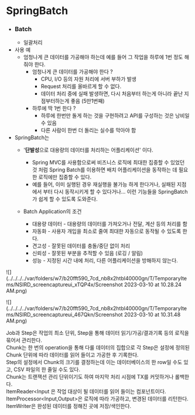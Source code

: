 # SpringBatch

* ### Batch
    * 일괄처리
* 사용 예
    * 엄청나게 큰 데이터를 가공해야 하는데 예를 들어 그 작업을 하루에 1번 정도 해줘야 한다.
        * 엄청나게 큰 데이터를 가공해야 한다 ?
            * CPU, I/O 등의 자원 처리에 서버 부하가 발생
            * Request 처리를 올바르게 할 수 없다.
            * 데이터 처리 중에 실패 발생하면, 다시 처음부터 하는게 아니라 끝난 지점부터하는게 좋음 (5만1번째)
        * 하루에 딱 1번 한다 ?
            * 하루에 한번만 돌게 하는 것을 구현하려고 API를 구성하는 것은 낭비일 수 있음
            * 다른 사람이 한번 더 돌리는 실수를 막아야 함
* SpringBatch는
    * '**단발성**으로 대용량의 데이터를 처리하는 어플리케이션' 이다.
        * Spring MVC를 사용함으로써 비즈니스 로직에 최대한 집중할 수 있었던 것 처럼 Spring Batch를 이용하면 배치 어플리케이션을 동작하는 데 필요한 로직에만 집중할 수 있다.
        * 예를 들어, 이미 실행된 경우 재실행을 불가능 하게 한다거나, 실패된 지점에서 부터 다시 동작시키게 할 수 있다거나... 이런 기능들을 SpringBatch가 쉽게 할 수 있도록 도와준다.

    * Batch Application의 조건
        * 대용량 데이터 - 대용량의 데이터를 가져오거나 전달, 계산 등의 처리를 함
        * 자동화 - 사용자 개입을 최소로 줄여 최대한 자동으로 동작될 수 있도록 한다.
        * 견고성 - 잘못된 데이터를 충돌/중단 없이 처리
        * 신뢰성 - 잘못된 부분을 추적할 수 있음 (로깅 / 알림)
        * 성능 - 지정된 시간 내에 처리, 다른 어플리케이션을 방해하지 않는다.

![](../../../../var/folders/w7/b20fft590_7cd_nb8x2htbl40000gn/T/TemporaryItems/NSIRD_screencaptureui_xTQP4x/Screenshot 2023-03-10 at 10.28.24 AM.png)

![](../../../../var/folders/w7/b20fft590_7cd_nb8x2htbl40000gn/T/TemporaryItems/NSIRD_screencaptureui_467Qkn/Screenshot 2023-03-10 at 10.31.48 AM.png)

Job과 Step은 작업의 최소 단위,  Step을 통해 데이터 읽기/가공/결과기록 등의 로직을 묶어서 관리한다.\
Chunk는 한 번의 operation을 통해 다룰 데이터의 집합으로 각 Step은 설정에 정의된 Chunk 단위에 따라 데이터를 읽어 들이고 가공한 후 기록한다.\
Step의 설정에서 Chunk의 크기를 결정하는데 이는 데이터베이스의 한 row일 수도 있고, CSV 파일의 한 줄일 수도 있다.\
Chunk는 트랜잭션 관리 단위이기도 하여 마지막 처리 시점에 TX를 커밋하거나 롤백한다.\
ItemReader<Input 은 작업 대상이 될 데이터를 읽어 들이는 컴포넌트이다.\
ItemProcessor<Input,Output>은 로직에 따라 가공하고, 변경된 데이터를 리턴한다.\
ItemWriter<Output>은 완성된 데이터를 정해진 곳에 저장/색인한다.

